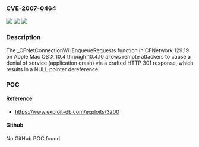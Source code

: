### [CVE-2007-0464](https://cve.mitre.org/cgi-bin/cvename.cgi?name=CVE-2007-0464)
![](https://img.shields.io/static/v1?label=Product&message=n%2Fa&color=blue)
![](https://img.shields.io/static/v1?label=Version&message=n%2Fa&color=blue)
![](https://img.shields.io/static/v1?label=Vulnerability&message=n%2Fa&color=brighgreen)

### Description

The _CFNetConnectionWillEnqueueRequests function in CFNetwork 129.19 on Apple Mac OS X 10.4 through 10.4.10 allows remote attackers to cause a denial of service (application crash) via a crafted HTTP 301 response, which results in a NULL pointer dereference.

### POC

#### Reference
- https://www.exploit-db.com/exploits/3200

#### Github
No GitHub POC found.


